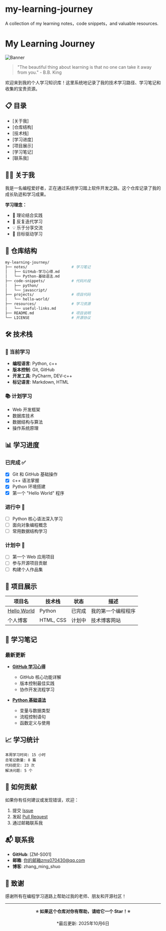 # my-learning-journey
A collection of my learning notes，code snippets，and valuable resources. 
# My Learning Journey 

![Banner](https://via.placeholder.com/800x200/0D1117/FFFFFF?text=Welcome+To+My+Learning+Journey)

> "The beautiful thing about learning is that no one can take it away from you." - B.B. King

欢迎来到我的个人学习知识库！这里系统地记录了我的技术学习路径、学习笔记和收集的宝贵资源。

## 📋 目录

- [关于我]
- [仓库结构]
- [技术栈]
- [学习进度]
- [项目展示]
- [学习笔记]
- [联系我]

## 👨‍💻 关于我

我是一名编程爱好者，正在通过系统学习踏上软件开发之路。这个仓库记录了我的成长轨迹和学习成果。

**学习理念：**
- 📖 理论结合实践
- 🔄 反复迭代学习
- 💡 乐于分享交流
- 🎯 目标驱动学习

## 📂 仓库结构

```bash
my-learning-journey/
├── notes/                    # 学习笔记
│   ├── GitHub-学习心得.md
│   └── Python-基础语法.md
├── code-snippets/            # 代码片段
│   ├── python/
│   └── javascript/
├── projects/                 # 项目代码
│   └── hello-world/
├── resources/                # 学习资源
│   └── useful-links.md
├── README.md                 # 项目说明
└── LICENSE                   # 开源协议
```

## 🛠 技术栈

### 🎯 当前学习
- **编程语言**: Python, c++
- **版本控制**: Git, GitHub
- **开发工具**: PyCharm, DEV-c++
- **标记语言**: Markdown, HTML

### 📚 计划学习
- Web 开发框架
- 数据库技术
- 数据结构与算法
- 操作系统原理

## 📊 学习进度

### 已完成 ✅
- [x] Git 和 GitHub 基础操作
- [x] c++ 语法掌握
- [x] Python 环境搭建
- [x] 第一个 "Hello World" 程序

### 进行中 🔄
- [ ] Python 核心语法深入学习
- [ ] 面向对象编程概念
- [ ] 常用数据结构学习

### 计划中 📅
- [ ] 第一个 Web 应用项目
- [ ] 参与开源项目贡献
- [ ] 构建个人作品集

## 💼 项目展示

| 项目名 | 技术栈 | 状态 | 描述 |
|--------|--------|------|------|
| [Hello World](projects/hello-world/) | Python | 已完成 | 我的第一个编程程序 |
| 个人博客 | HTML, CSS | 计划中 | 技术博客网站 |

## 📝 学习笔记

### 最新更新
- **[GitHub 学习心得](./notes/GitHub-学习心得.md)** 
  - GitHub 核心功能详解
  - 版本控制最佳实践
  - 协作开发流程学习

- **[Python 基础语法](./notes/Python-基础语法.md)** 
  - 变量与数据类型
  - 流程控制语句
  - 函数定义与使用

## 📈 学习统计

```text
本周学习时间: 15 小时
总笔记数量: 8 篇
代码提交: 23 次
解决问题: 5 个
```

## 🤝 如何贡献

如果你有任何建议或发现错误，欢迎：
1. 提交 [Issue](../../issues)
2. 发起 [Pull Request](../../pulls)
3. 通过邮箱联系我

## 📬 联系我

- **GitHub**: [ZM-S001]
- **邮箱**: 你的邮箱zms070430@qq.com
- **博客**: zhang_ming_shuo

## 🙏 致谢

感谢所有在编程学习道路上帮助过我的老师、朋友和开源社区！

---

<div align="center">

**⭐ 如果这个仓库对你有帮助，请给它一个 Star！⭐**

*最后更新: 2025年10月6日

</div>
